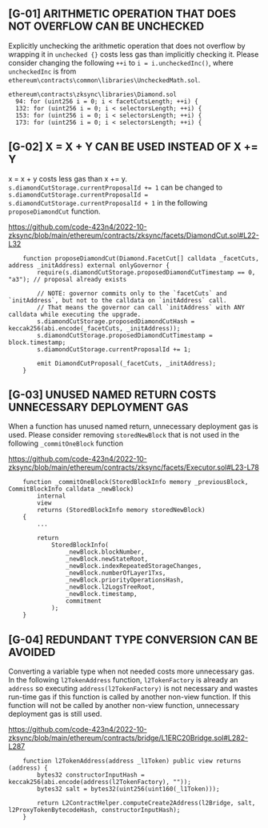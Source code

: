## [G-01] ARITHMETIC OPERATION THAT DOES NOT OVERFLOW CAN BE UNCHECKED
Explicitly unchecking the arithmetic operation that does not overflow by wrapping it in `unchecked {}` costs less gas than implicitly checking it. Please consider changing the following `++i` to `i = i.uncheckedInc()`, where `uncheckedInc` is from `ethereum\contracts\common\libraries\UncheckedMath.sol`.

```solidity
ethereum\contracts\zksync\libraries\Diamond.sol
  94: for (uint256 i = 0; i < facetCutsLength; ++i) {
  132: for (uint256 i = 0; i < selectorsLength; ++i) {
  153: for (uint256 i = 0; i < selectorsLength; ++i) {
  173: for (uint256 i = 0; i < selectorsLength; ++i) {
```

## [G-02] X = X + Y CAN BE USED INSTEAD OF X += Y
x = x + y costs less gas than x += y. `s.diamondCutStorage.currentProposalId += 1` can be changed to `s.diamondCutStorage.currentProposalId = s.diamondCutStorage.currentProposalId + 1` in the following `proposeDiamondCut` function.

https://github.com/code-423n4/2022-10-zksync/blob/main/ethereum/contracts/zksync/facets/DiamondCut.sol#L22-L32
```solidity
    function proposeDiamondCut(Diamond.FacetCut[] calldata _facetCuts, address _initAddress) external onlyGovernor {
        require(s.diamondCutStorage.proposedDiamondCutTimestamp == 0, "a3"); // proposal already exists

        // NOTE: governor commits only to the `facetCuts` and `initAddress`, but not to the calldata on `initAddress` call.
        // That means the governor can call `initAddress` with ANY calldata while executing the upgrade.
        s.diamondCutStorage.proposedDiamondCutHash = keccak256(abi.encode(_facetCuts, _initAddress));
        s.diamondCutStorage.proposedDiamondCutTimestamp = block.timestamp;
        s.diamondCutStorage.currentProposalId += 1;

        emit DiamondCutProposal(_facetCuts, _initAddress);
    }
```

## [G-03] UNUSED NAMED RETURN COSTS UNNECESSARY DEPLOYMENT GAS
When a function has unused named return, unnecessary deployment gas is used. Please consider removing `storedNewBlock` that is not used in the following `_commitOneBlock` function

https://github.com/code-423n4/2022-10-zksync/blob/main/ethereum/contracts/zksync/facets/Executor.sol#L23-L78
```solidity
    function _commitOneBlock(StoredBlockInfo memory _previousBlock, CommitBlockInfo calldata _newBlock)
        internal
        view
        returns (StoredBlockInfo memory storedNewBlock)
    {
        ...

        return
            StoredBlockInfo(
                _newBlock.blockNumber,
                _newBlock.newStateRoot,
                _newBlock.indexRepeatedStorageChanges,
                _newBlock.numberOfLayer1Txs,
                _newBlock.priorityOperationsHash,
                _newBlock.l2LogsTreeRoot,
                _newBlock.timestamp,
                commitment
            );
    }
```

## [G-04] REDUNDANT TYPE CONVERSION CAN BE AVOIDED
Converting a variable type when not needed costs more unnecessary gas. In the following `l2TokenAddress` function, `l2TokenFactory` is already an `address` so executing `address(l2TokenFactory)` is not necessary and wastes run-time gas if this function is called by another non-view function. If this function will not be called by another non-view function, unnecessary deployment gas is still used.

https://github.com/code-423n4/2022-10-zksync/blob/main/ethereum/contracts/bridge/L1ERC20Bridge.sol#L282-L287
```solidity
    function l2TokenAddress(address _l1Token) public view returns (address) {
        bytes32 constructorInputHash = keccak256(abi.encode(address(l2TokenFactory), ""));
        bytes32 salt = bytes32(uint256(uint160(_l1Token)));

        return L2ContractHelper.computeCreate2Address(l2Bridge, salt, l2ProxyTokenBytecodeHash, constructorInputHash);
    }
```